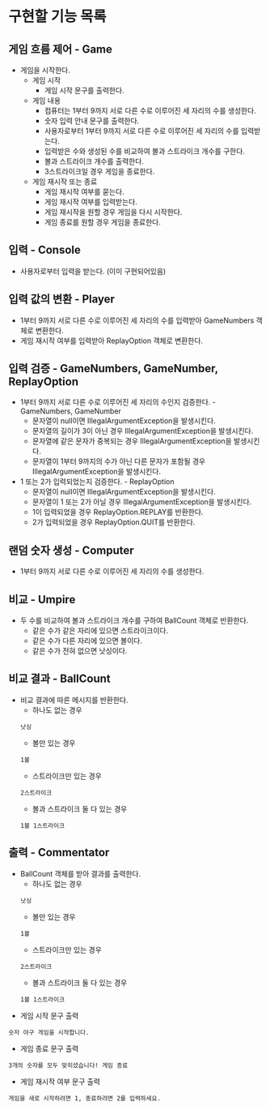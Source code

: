 # 구현할 기능 목록

## 게임 흐름 제어 - Game

- 게임을 시작한다.
    - 게임 시작
        - 게임 시작 문구를 출력한다.
    - 게임 내용
        - 컴퓨터는 1부터 9까지 서로 다른 수로 이루어진 세 자리의 수를 생성한다.
        - 숫자 입력 안내 문구를 출력한다.
        - 사용자로부터 1부터 9까지 서로 다른 수로 이루어진 세 자리의 수를 입력받는다.
        - 입력받은 수와 생성된 수를 비교하여 볼과 스트라이크 개수를 구한다.
        - 볼과 스트라이크 개수를 출력한다.
        - 3스트라이크일 경우 게임을 종료한다.
    - 게임 재시작 또는 종료
        - 게임 재시작 여부를 묻는다.
        - 게임 재시작 여부를 입력받는다.
        - 게임 재시작을 원할 경우 게임을 다시 시작한다.
        - 게임 종료를 원할 경우 게임을 종료한다.

## 입력 - Console

- 사용자로부터 입력을 받는다. (이미 구현되어있음)

## 입력 값의 변환 - Player

- 1부터 9까지 서로 다른 수로 이루어진 세 자리의 수를 입력받아 GameNumbers 객체로 변환한다.
- 게임 재시작 여부를 입력받아 ReplayOption 객체로 변환한다.

## 입력 검증 - GameNumbers, GameNumber, ReplayOption

- 1부터 9까지 서로 다른 수로 이루어진 세 자리의 수인지 검증한다. - GameNumbers, GameNumber
    - 문자열이 null이면 IllegalArgumentException을 발생시킨다.
    - 문자열의 길이가 3이 아닌 경우 IllegalArgumentException을 발생시킨다.
    - 문자열에 같은 문자가 중복되는 경우 IllegalArgumentException을 발생시킨다.
    - 문자열이 1부터 9까지의 수가 아닌 다른 문자가 포함될 경우 IllegalArgumentException을 발생시킨다.
- 1 또는 2가 입력되었는지 검증한다. - ReplayOption
    - 문자열이 null이면 IllegalArgumentException을 발생시킨다.
    - 문자열이 1 또는 2가 아닐 경우 IllegalArgumentException을 발생시킨다.
    - 1이 입력되었을 경우 ReplayOption.REPLAY를 반환한다.
    - 2가 입력되었을 경우 ReplayOption.QUIT를 반환한다.

## 랜덤 숫자 생성 - Computer

- 1부터 9까지 서로 다른 수로 이루어진 세 자리의 수를 생성한다.

## 비교 - Umpire

- 두 수를 비교하여 볼과 스트라이크 개수를 구하여 BallCount 객체로 반환한다.
    - 같은 수가 같은 자리에 있으면 스트라이크이다.
    - 같은 수가 다른 자리에 있으면 볼이다.
    - 같은 수가 전혀 없으면 낫싱이다.

## 비교 결과 - BallCount

- 비교 결과에 따른 메시지를 반환한다.
    - 하나도 없는 경우
    ``` 
    낫싱 
    ```
    - 볼만 있는 경우
    ```
    1볼
    ```
    - 스트라이크만 있는 경우
    ```
    2스트라이크
    ```
    - 볼과 스트라이크 둘 다 있는 경우
    ```
    1볼 1스트라이크
    ```

## 출력 - Commentator

- BallCount 객체를 받아 결과를 출력한다.
    - 하나도 없는 경우
    ``` 
    낫싱 
    ```
    - 볼만 있는 경우
    ```
    1볼
    ```
    - 스트라이크만 있는 경우
    ```
    2스트라이크
    ```
    - 볼과 스트라이크 둘 다 있는 경우
    ```
    1볼 1스트라이크
    ```
- 게임 시작 문구 출력

```
숫자 야구 게임을 시작합니다.
```

- 게임 종료 문구 출력

```
3개의 숫자를 모두 맞히셨습니다! 게임 종료
```

- 게임 재시작 여부 문구 출력

```
게임을 새로 시작하려면 1, 종료하려면 2를 입력하세요.
```